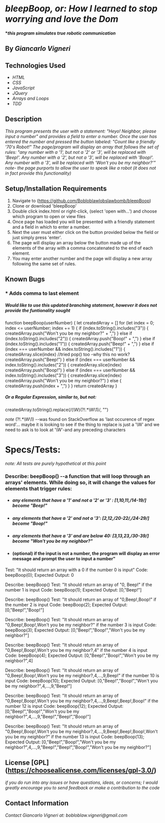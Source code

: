# _bleepBoop, or: How I learned to stop worrying and love the Dom_

#### *_this program simulates true robotic communication_

## By _**Giancarlo Vigneri**_

## Technologies Used

* _HTML_
* _CSS_
* _JavaScript_
* _JQuery_
* _Arrays and Loops_
* _TDD_

## Description
 _This program presents the user with a statement: "Heyo! Neighbor, please input a number" and provides a field to enter a number. Once the user has entered the number and pressed the button labeled: "Count like a friendly '70's Robot!" The page/program will display an array that follows the set of rules: "any number with a '1', but not a '2' or '3', will be replaced with 'Beep!'. Any number with a '2', but not a '3', will be replaced with 'Boop!'. Any number with a '3', will be replaced with 'Won't you be my neighbor?'" note- the page purports to allow the user to speak like a robot (it does not in fact provide this functionality)_

## Setup/Installation Requirements

1. Navigate to (https://github.com/Bobloblawlobslawbomb/bleepBoop)
2. Clone or download 'bleepBoop'
3. Double click index.html or right-click, (select 'open with...') and choose which program to open or view files
4. Once page has loaded you will be presented with a friendly statement and a field in which to enter a number.
5. Next the user must either click on the button provided below the field or just simply press 'enter'.
6. The page will display an array below the button made up of the elements of the array with a comma concatenated to the end of each element.
7. You may enter another number and the page will display a new array following the same set of rules.

## Known Bugs

### * Adds comma to last element 
 
##### _Would like to use this updated branching statement, however it does not provide the funtionality sought_

 function beepBoop(userNumber) {
  let createdArray = []
  for (let index = 0; index <= userNumber; index += 1) {
    if (index.toString().includes("3")) {
      createdArray.push("Won't you be my neighbor?" + ",")
    } else if (index.toString().includes("2")) {
      createdArray.push("Boop!" + ",")
    } else if (index.toString().includes("1")) {
      createdArray.push("Beep!" + ",")
    } else if (index === userNumber && index.toString().includes("1")) {
      createdArray.slice(index)        //tried pop() too -why this no work?
      createdArray.push("Beep!")
    } else if (index === userNumber && index.toString().includes("2")) {
      createdArray.slice(index)
      createdArray.push("Boop!")
    } else if (index === userNumber && index.toString().includes("3")) {
      createdArray.slice(index)
      createdArray.push("Won't you be my neighbor?")
    } else {
      createdArray.push(index + ",")
    }
  }
  return createdArray
}

##### _Or a Regular Expression, similar to, but not:_

createdArray.toString().replace(/(\W)(?!.*\W\1)/, "")

_note_ (?!.*\W\1) --was found on StackOverflow as 'last occurence of regex word'... maybe it is looking to see if the thing to replace is just a '\W' and we need to ask is to look at '\W'-and any preceding characters

# Specs/Tests:
 _note: All tests are purely hypothetical at this point_

### Describe: beepBoop() --a function that will loop through an arrays' elements. While doing so, it will change the values for elements that trigger rules: 
 
*  ##### any elements that have a '1' and not a '2' or '3' : [1,10,11,/14-19/] become "Beep!"

* ##### any elements that have a '2' and not a '3': [2,12,/20-22/,/24-29/] become "Boop!"

* ##### any elements that have a '3' and are below 40: [3,13,23,/30-39/] become "Won't you be my neighbor?"

* #### (optional) if the input is not a number, the program will display an error message and prompt the user to input a number"

Test: "It should return an array with a 0 if the number 0 is input"
Code: beepBoop(0);
Expected Output: 0

Describe: beepBoop()
Test: "It should return an array of "0, Beep!" if the number 1 is input
Code: beepBoop(1);
Expected Output: [0,"Beep!"]

Describe: beepBoop()
Test: "It should return an array of "0,Beep!,Boop!" if the number 2 is input
Code: beepBoop(2);
Expected Output: [0,"Beep!","Boop!"]

Describe: beepBoop()
Test: "It should return an array of "0,Beep!,Boop!,Won't you be my neighbor?" if the number 3 is input
Code: beepBoop(3);
Expected Output: [0,"Beep!","Boop!","Won't you be my neighbor?"]

Describe: beepBoop()
Test: "It should return an array of "0,Beep!,Boop!,Won't you be my neighbor?,4" if the number 4 is input
Code: beepBoop(4);
Expected Output: [0,"Beep!","Boop!","Won't you be my neighbor?",4]

Describe: beepBoop()
Test: "It should return an array of "0,Beep!,Boop!,Won't you be my neighbor?,4,...,9,Beep!" if the number 10 is input
Code: beepBoop(10);
Expected Output: [0,"Beep!","Boop!","Won't you be my neighbor?",4,...,9,"Beep!"]

Describe: beepBoop()
Test: "It should return an array of "0,Beep!,Boop!,Won't you be my neighbor?,4,...,9,Beep!,Beep!,Boop!" if the number 12 is input
Code: beepBoop(12);
Expected Output: [0,"Beep!","Boop!","Won't you be my neighbor?",4,...,9,"Beep!","Beep!","Boop!"]

Describe: beepBoop()
Test: "It should return an array of "0,Beep!,Boop!,Won't you be my neighbor?,4,...,9,Beep!,Beep!,Boop!,Won't you be my neighbor?" if the number 13 is input
Code: beepBoop(13);
Expected Output: [0,"Beep!","Boop!","Won't you be my neighbor?",4,...,9,"Beep!","Beep!","Boop!","Won't you be my neighbor?"]

## License [GPL] (https://choosealicense.com/licenses/gpl-3.0/)

_if you do run into any issues or have questions, ideas, or concerns; I would greatly encourage you to send feedback or make a contribution to the code_

## Contact Information

_Contact Giancarlo Vigneri at: bobloblaw.vigneri@gmail.com_